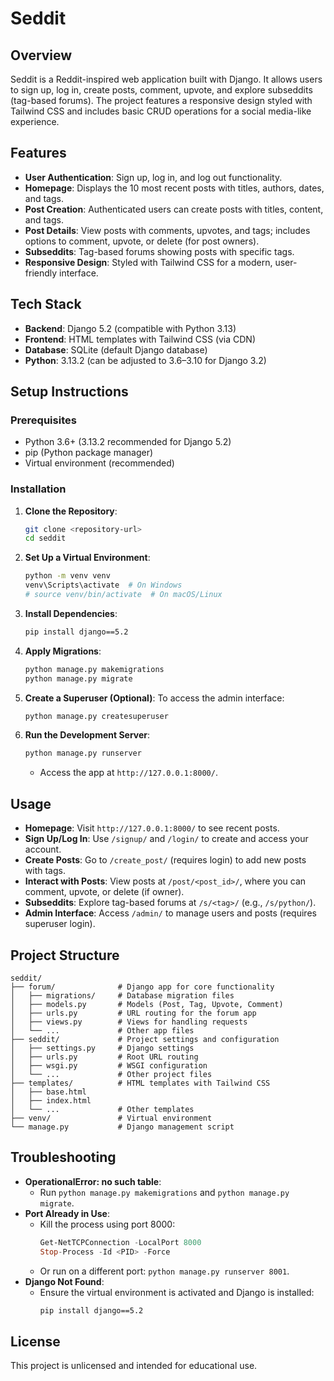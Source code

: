 # Seddit

## Overview
Seddit is a Reddit-inspired web application built with Django. It allows users to sign up, log in, create posts, comment, upvote, and explore subseddits (tag-based forums). The project features a responsive design styled with Tailwind CSS and includes basic CRUD operations for a social media-like experience.

## Features
- **User Authentication**: Sign up, log in, and log out functionality.
- **Homepage**: Displays the 10 most recent posts with titles, authors, dates, and tags.
- **Post Creation**: Authenticated users can create posts with titles, content, and tags.
- **Post Details**: View posts with comments, upvotes, and tags; includes options to comment, upvote, or delete (for post owners).
- **Subseddits**: Tag-based forums showing posts with specific tags.
- **Responsive Design**: Styled with Tailwind CSS for a modern, user-friendly interface.

## Tech Stack
- **Backend**: Django 5.2 (compatible with Python 3.13)
- **Frontend**: HTML templates with Tailwind CSS (via CDN)
- **Database**: SQLite (default Django database)
- **Python**: 3.13.2 (can be adjusted to 3.6–3.10 for Django 3.2)

## Setup Instructions

### Prerequisites
- Python 3.6+ (3.13.2 recommended for Django 5.2)
- pip (Python package manager)
- Virtual environment (recommended)

### Installation
1. **Clone the Repository**:
   ```bash
   git clone <repository-url>
   cd seddit
   ```

2. **Set Up a Virtual Environment**:
   ```bash
   python -m venv venv
   venv\Scripts\activate  # On Windows
   # source venv/bin/activate  # On macOS/Linux
   ```

3. **Install Dependencies**:
   ```bash
   pip install django==5.2
   ```

4. **Apply Migrations**:
   ```bash
   python manage.py makemigrations
   python manage.py migrate
   ```

5. **Create a Superuser (Optional)**:
   To access the admin interface:
   ```bash
   python manage.py createsuperuser
   ```

6. **Run the Development Server**:
   ```bash
   python manage.py runserver
   ```
   - Access the app at `http://127.0.0.1:8000/`.

## Usage
- **Homepage**: Visit `http://127.0.0.1:8000/` to see recent posts.
- **Sign Up/Log In**: Use `/signup/` and `/login/` to create and access your account.
- **Create Posts**: Go to `/create_post/` (requires login) to add new posts with tags.
- **Interact with Posts**: View posts at `/post/<post_id>/`, where you can comment, upvote, or delete (if owner).
- **Subseddits**: Explore tag-based forums at `/s/<tag>/` (e.g., `/s/python/`).
- **Admin Interface**: Access `/admin/` to manage users and posts (requires superuser login).

## Project Structure
```
seddit/
├── forum/              # Django app for core functionality
│   ├── migrations/     # Database migration files
│   ├── models.py       # Models (Post, Tag, Upvote, Comment)
│   ├── urls.py         # URL routing for the forum app
│   ├── views.py        # Views for handling requests
│   └── ...             # Other app files
├── seddit/             # Project settings and configuration
│   ├── settings.py     # Django settings
│   ├── urls.py         # Root URL routing
│   ├── wsgi.py         # WSGI configuration
│   └── ...             # Other project files
├── templates/          # HTML templates with Tailwind CSS
│   ├── base.html
│   ├── index.html
│   └── ...             # Other templates
├── venv/               # Virtual environment
└── manage.py           # Django management script
```

## Troubleshooting
- **OperationalError: no such table**:
  - Run `python manage.py makemigrations` and `python manage.py migrate`.
- **Port Already in Use**:
  - Kill the process using port 8000:
    ```powershell
    Get-NetTCPConnection -LocalPort 8000
    Stop-Process -Id <PID> -Force
    ```
  - Or run on a different port: `python manage.py runserver 8001`.
- **Django Not Found**:
  - Ensure the virtual environment is activated and Django is installed:
    ```bash
    pip install django==5.2
    ```

## License
This project is unlicensed and intended for educational use.
